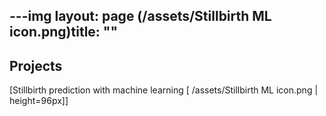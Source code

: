 ---img
layout: page
(/assets/Stillbirth ML icon.png)title: ""
---

## Projects 

[Stillbirth prediction with machine learning [ /assets/Stillbirth ML icon.png \| height=96px]]

